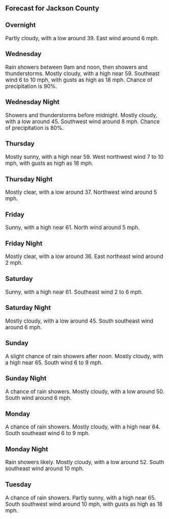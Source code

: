 <div>
   <h2>Forecast for Jackson County</h2>
   <p>
      <div style="font-size:120%">
         <h3>Overnight</h3>Partly cloudy, with a low around 39. East wind around 6 mph.<br></div>
   </p>
   <p>
      <div style="font-size:120%">
         <h3>Wednesday</h3>Rain showers between 9am and noon, then showers and thunderstorms. Mostly cloudy, with a high near 59. Southeast wind 6 to
         10 mph, with gusts as high as 18 mph. Chance of precipitation is 90%.<br></div>
   </p>
   <p>
      <div style="font-size:120%">
         <h3>Wednesday Night</h3>Showers and thunderstorms before midnight. Mostly cloudy, with a low around 45. Southwest wind around 8 mph. Chance of precipitation
         is 80%.<br></div>
   </p>
   <p>
      <div style="font-size:120%">
         <h3>Thursday</h3>Mostly sunny, with a high near 59. West northwest wind 7 to 10 mph, with gusts as high as 18 mph.<br></div>
   </p>
   <p>
      <div style="font-size:120%">
         <h3>Thursday Night</h3>Mostly clear, with a low around 37. Northwest wind around 5 mph.<br></div>
   </p>
   <p>
      <div style="font-size:120%">
         <h3>Friday</h3>Sunny, with a high near 61. North wind around 5 mph.<br></div>
   </p>
   <p>
      <div style="font-size:120%">
         <h3>Friday Night</h3>Mostly clear, with a low around 36. East northeast wind around 2 mph.<br></div>
   </p>
   <p>
      <div style="font-size:120%">
         <h3>Saturday</h3>Sunny, with a high near 61. Southeast wind 2 to 6 mph.<br></div>
   </p>
   <p>
      <div style="font-size:120%">
         <h3>Saturday Night</h3>Mostly cloudy, with a low around 45. South southeast wind around 6 mph.<br></div>
   </p>
   <p>
      <div style="font-size:120%">
         <h3>Sunday</h3>A slight chance of rain showers after noon. Mostly cloudy, with a high near 65. South wind 6 to 9 mph.<br></div>
   </p>
   <p>
      <div style="font-size:120%">
         <h3>Sunday Night</h3>A chance of rain showers. Mostly cloudy, with a low around 50. South wind around 6 mph.<br></div>
   </p>
   <p>
      <div style="font-size:120%">
         <h3>Monday</h3>A chance of rain showers. Mostly cloudy, with a high near 64. South southeast wind 6 to 9 mph.<br></div>
   </p>
   <p>
      <div style="font-size:120%">
         <h3>Monday Night</h3>Rain showers likely. Mostly cloudy, with a low around 52. South southeast wind around 10 mph.<br></div>
   </p>
   <p>
      <div style="font-size:120%">
         <h3>Tuesday</h3>A chance of rain showers. Partly sunny, with a high near 65. South southwest wind around 10 mph, with gusts as high as 18
         mph.<br></div>
   </p>
</div>